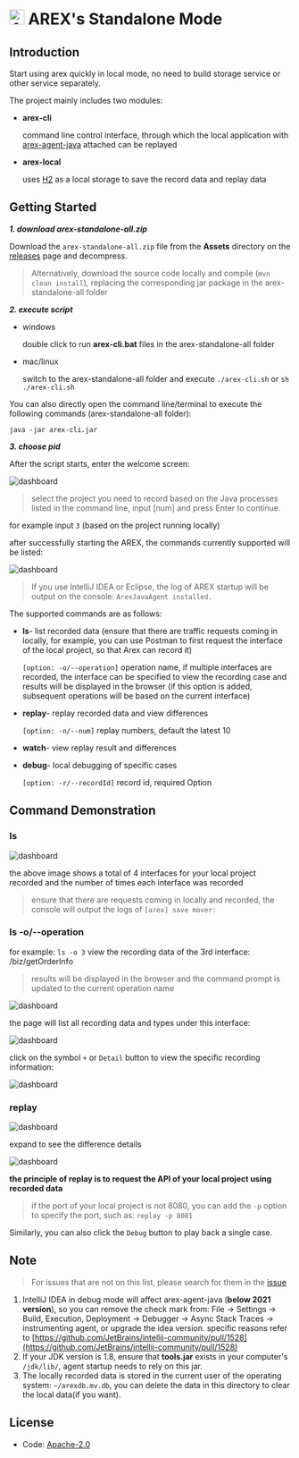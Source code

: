 # <img src="https://avatars.githubusercontent.com/u/103105168?s=200&v=4" alt="Arex Icon" width="27" height=""> AREX's Standalone Mode

## Introduction

Start using arex quickly in local mode, no need to build storage service or other service separately. 

The project mainly includes two modules:

- **arex-cli**

  command line control interface, through which the local application with 
  [arex-agent-java](https://github.com/arextest/arex-agent-java) attached can be replayed

- **arex-local**

  uses [H2](https://www.h2database.com) as a local storage to save the record data and replay data


## Getting Started

***1. download arex-standalone-all.zip***

Download the `arex-standalone-all.zip` file from the **Assets** directory on the 
[releases](https://github.com/arextest/arex-standalone/releases) page and decompress.
> Alternatively, download the source code locally and compile (`mvn clean install`), 
> replacing the corresponding jar package in the arex-standalone-all folder

***2. execute script***

- windows

  double click to run **arex-cli.bat** files in the arex-standalone-all folder

- mac/linux

  switch to the arex-standalone-all folder and execute `./arex-cli.sh` or `sh ./arex-cli.sh`

You can also directly open the command line/terminal to execute the following commands (arex-standalone-all folder):

```other
java -jar arex-cli.jar
```

***3. choose pid***

After the script starts, enter the welcome screen:

![dashboard](arex-cli/src/main/resources/static/img/welcome.png)

> select the project you need to record based on the Java processes listed in the command line, 
> input [num] and press Enter to continue.

for example input `3` (based on the project running locally)

after successfully starting the AREX, the commands currently supported will be listed:

![dashboard](arex-cli/src/main/resources/static/img/home.png)

> If you use IntelliJ IDEA or Eclipse, the log of AREX startup will be output on the console:
`ArexJavaAgent installed.`

The supported commands are as follows:

- **ls**- list recorded data (ensure that there are traffic requests coming in locally, for example, 
you can use Postman to first request the interface of the local project, so that Arex can record it)

  `[option: -o/--operation]` operation name, if multiple interfaces are recorded, 
   the interface can be specified to view the recording case and results will be displayed in the browser
   (if this option is added, subsequent operations will be based on the current interface)

- **replay**- replay recorded data and view differences

  `[option: -n/--num]` replay numbers, default the latest 10

- **watch**- view replay result and differences

- **debug**- local debugging of specific cases

  `[option: -r/--recordId]` record id, required Option

## Command Demonstration

### ls

![dashboard](arex-cli/src/main/resources/static/img/list.png)

the above image shows a total of 4 interfaces for your local project recorded 
and the number of times each interface was recorded

> ensure that there are requests coming in locally and recorded,
the console will output the logs of `[arex] save mover:`

### ls -o/--operation

for example: `ls -o 3` view the recording data of the 3rd interface: /biz/getOrderInfo

>results will be displayed in the browser and the command prompt is updated to the current operation name

![dashboard](arex-cli/src/main/resources/static/img/list-o.png)

the page will list all recording data and types under this interface:

![dashboard](arex-cli/src/main/resources/static/img/ls-browser-list.png)

click on the symbol `+` or `Detail` button to view the specific recording information:

![dashboard](arex-cli/src/main/resources/static/img/ls-browser-detail.png)

### replay

![dashboard](arex-cli/src/main/resources/static/img/replay.png)

expand to see the difference details

![dashboard](arex-cli/src/main/resources/static/img/replay-browser.png)

**the principle of replay is to request the API of your local project using recorded data**

> if the port of your local project is not 8080, you can add the `-p` option to specify the port, 
such as: `replay -p 8081`

Similarly, you can also click the `Debug` button to play back a single case.

## Note

> For issues that are not on this list, please search for them in the 
> [issue](https://github.com/arextest/arex-standalone/issues)

1. IntelliJ IDEA in debug mode will affect arex-agent-java (**below 2021 version**), 
   so you can remove the check mark from:
   File -> Settings -> Build, Execution, Deployment -> Debugger -> Async Stack Traces -> instrumenting agent, 
   or upgrade the idea version. specific reasons refer to
   [https://github.com/JetBrains/intellij-community/pull/1528](https://github.com/JetBrains/intellij-community/pull/1528)
2. If your JDK version is 1.8, ensure that **tools.jar** exists in your computer's `/jdk/lib/`, 
   agent startup needs to rely on this jar.
3. The locally recorded data is stored in the current user of the operating system: 
   `~/arexdb.mv.db`, you can delete the data in this directory to clear the local data(if you want).

## License
- Code: [Apache-2.0](https://github.com/arextest/arex-agent-java/blob/main/LICENSE)
